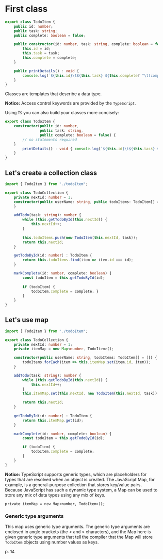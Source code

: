 # First class

```ts
export class TodoItem {
    public id: number;
    public task: string;
    public complete: boolean = false;

    public constructor(id: number, task: string, complete: boolean = false) { 
        this.id = id;
        this.task = task;
        this.complete = complete; 
    }

    public printDetails() : void {
        console.log(`${this.id}\t${this.task} ${this.complete? "\t(complete)": ""}`);
    } 
}
```

Classes are templates that describe a data type. 

__Notice:__ Access control keywords are provided by the `TypeScript`.

Using `TS` you can also build your classes more concisely:

```ts
export class TodoItem {
    constructor(public id: number,
                public task: string,
                public complete: boolean = false) {
        // no statements required
    }
        printDetails() : void { console.log(`${this.id}\t${this.task} ${this.complete? "\t(complete)": ""}`);
    }
}
```

## Let's create a collection class

```ts
import { TodoItem } from "./todoItem";

export class TodoCollection { 
    private nextId: number = 1;
    constructor(public userName: string, public todoItems: TodoItem[] = []) { // no statements required
    }

    addTodo(task: string): number {
        while (this.getTodoById(this.nextId)) {
            this.nextId++; 
        }
        
        this.todoItems.push(new TodoItem(this.nextId, task));
        return this.nextId; 
    }

    getTodoById(id: number) : TodoItem {
        return this.todoItems.find(item => item.id === id);
    }

    markComplete(id: number, complete: boolean) { 
        const todoItem = this.getTodoById(id);
        
        if (todoItem) {
            todoItem.complete = complete; }
        } 
    }
}
```

## Let's use map

```ts
import { TodoItem } from "./todoItem";

export class TodoCollection {
    private nextId: number = 1;
    private itemMap = new Map<number, TodoItem>();

    constructor(public userName: string, todoItems: TodoItem[] = []) { 
        todoItems.forEach(item => this.itemMap.set(item.id, item));
    }

    addTodo(task: string): number {
        while (this.getTodoById(this.nextId)) {
            this.nextId++; 
        }
        this.itemMap.set(this.nextId, new TodoItem(this.nextId, task));

        return this.nextId; 
    }
        
    getTodoById(id: number) : TodoItem {
        return this.itemMap.get(id);
    }

    markComplete(id: number, complete: boolean) { 
        const todoItem = this.getTodoById(id);

        if (todoItem) {
            todoItem.complete = complete; 
        }
    } 
}
```

__Notice:__ TypeScript supports generic types, which are placeholders for types that are resolved when an object is created. The JavaScript Map, for example, is a general-purpose collection that stores key/value pairs. Because JavaScript has such a dynamic type system, a Map can be used to store any mix of data types using any mix of keys. 

`private itemMap = new Map<number, TodoItem>();`

### Generic type arguments

This map uses generic type arguments. The generic type arguments are enclosed in angle brackets (the < and > characters), and the Map here is given generic type arguments that tell the compiler that the Map will store `TodoItem` objects using number values as keys. 

p. 14